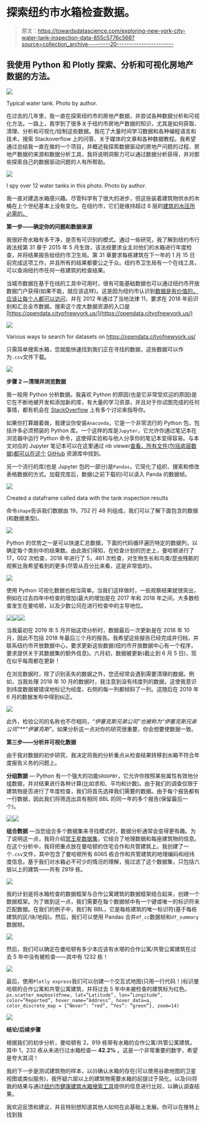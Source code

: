 # 探索纽约市水箱检查数据。

> 原文：<https://towardsdatascience.com/exploring-new-york-city-water-tank-inspection-data-855c5776c566?source=collection_archive---------20----------------------->

## 我使用 Python 和 Plotly 探索、分析和可视化房地产数据的方法。

![](img/f5b08d5eb1cb0455478431a36c5ceaaa.png)

Typical water tank. Photo by author.

在过去的几年里，我一直在探索纽约市的房地产数据，并尝试各种数据分析和可视化方法。一路上，我学到了很多关于纽约市房地产数据的知识，尤其是如何获取、清理、分析和可视化/绘制这些数据。我花了大量时间学习数据和各种编程语言和技术，搜索 Stackoverflow 上的问答、关于媒体的文章和各种数据教程。我希望通过总结我一直在做的一个项目，并概述我探索数据驱动的房地产问题的过程、房地产数据的来源和数据分析工具，我将说明洞察力可以通过数据分析获得，并对那些探索自己的数据驱动问题的人有所帮助。

![](img/d0056f05fba169e1a8df3f6632f7e43a.png)

I spy over 12 water tanks in this photo. Photo by author.

我一直对建造水箱感兴趣。尽管科学有了很大的进步，但这些装着建筑物供水的木桶在上个世纪基本上没有变化。在纽约市，它们是维持超过 6 层的[建筑的水压所必需的。](https://www.nytimes.com/2018/05/26/realestate/how-new-york-water-tanks-work.html)

**第一步——确定你的问题和数据来源**

我很好奇水箱有多干净，是否有可识别的模式。通过一些研究，我了解到纽约市行政法规第 31 章于 2015 年 5 月生效，该法规要求业主对他们的水箱进行年度检查，并将结果报告给纽约市卫生局。第 31 章要求每栋建筑在下一年的 1 月 15 日前完成这项工作，并且所有的结果都要公之于众。纽约市卫生局有一个在线工具，可以查询纽约市任何一栋建筑的检查结果。

当城市数据在基于在线的工具中可用时，很有可能基础数据也可以通过纽约市开放数据门户获得(如果不能，就应该这样)。这是因为纽约市认识到[数据是有价值的，应该让每个人都可以访问](https://www1.nyc.gov/assets/home/downloads/pdf/reports/2015/NYC-Open-Data-Plan-2015.pdf)，并在 2012 年通过了当地法律 11，要求在 2018 年前识别和汇总全市数据。搜索这个庞大数据资源的入口是[https://opendata.cityofnewyork.us/](https://opendata.cityofnewyork.us/)

![](img/74286649684c7a62256972cdeb6c60fc.png)

Various ways to search for datasets on https://opendata.cityofnewyork.us/

只需简单搜索水箱，您就能快速找到我们正在寻找的数据，这些数据可以作为`.csv`文件下载。

![](img/ebab220f6a7d8a6ee5ff9f0ddaae28a7.png)

**步骤 2 —清理并浏览数据**

我一般用 Python 分析数据。我喜欢 Python 的原因(也是它非常受欢迎的原因)是它在不断地被开发和添加新的库，有大量的学习资源，并且对于你试图完成的任何事情，都有机会在 [StackOverflow](https://stackoverflow.com/questions/tagged/pandas?sort=votes&pageSize=15) 上有多个讨论来指导你。

如果你打算跟着做，我建议你安装`Anaconda`，它是一个非常流行的 Python 包，包括许多必须预装的 Python 库。一个这样的库是`Jupyter`，它允许你通过笔记本在浏览器中运行 Python 命令，这使得实验和与他人分享你的笔记本变得容易。与本文对应的 Jupyter 笔记本可以在这里通过 nb viewer[查看，所有文件(包括底层数据)都可以在这个](https://nbviewer.jupyter.org/github/LHalpern/nyc_water_tanks_jupyter_medium/blob/master/NYC_Watertower%20-%20June5data.ipynb) [GitHub](https://github.com/LHalpern/nyc_water_tanks_jupyter_medium) 资源库中找到。

另一个流行的库(也是 Jupyter 包的一部分)是`Pandas`，它简化了组织、搜索和修改表格数据的方式。加载完库后，数据(之前下载的)可以读入 Panda 的数据帧。

![](img/e5e62df21cba38c86c26690c8bbae6be.png)

Created a dataframe called data with the tank inspection results

命令`shape`告诉我们数据由 19，752 行 48 列组成，我们可以了解下面包含的数据(和数据类型)。

![](img/7ef214b06994fd3d948402f4ced4b238.png)

Python 的优势之一是可以快速汇总数据，下面的代码循环遍历特定的数据列，以确定每个类别中的结果数。由此我们得知，在检查计划的历史上，曼哈顿进行了 17，002 次检查，2018 年进行了 5，461 次检查，对生物生长和鸟类/昆虫残骸的观察比我希望看到的更多(尽管从百分比来看，这是非常低的)。

![](img/b4046a7364bc16f88c8c46abcd455363.png)

使用 Python 可视化数据也相当简单。当我们这样做时，一些观察结果就很突出，例如在过去四年中检查的增加(最大的增加是在 2017 年和 2018 年之间，大多数检查发生在曼哈顿，以及少数公司在进行检查中的主导地位。

![](img/18f86358823a7ac7038662f58420f177.png)![](img/4a17f062edfe73dc776425df1c496637.png)![](img/3385dc6ff935f4b270c01a1b1e586f2b.png)

当我最初在 2019 年 5 月开始这项分析时，数据最后一次更新是在 2018 年 10 月，因此不包括 2018 年最后三个月的报告。我希望这些报告已经完成并归档，并联系纽约市开放数据中心，要求更新这些数据(纽约市开放数据中心有一个程序，要求提供关于其数据集的额外信息)。六月初，数据被更新(截止到 6 月 5 日)，现在似乎每周都在更新！

在浏览数据时，除了识别丢失的数据之外，您还经常会遇到需要清理的数据。例如，当我处理 2018 年 10 月的数据时，我注意到没有纬度列的数据，这使我意识到纬度数据被错误地标记为经度，右侧的每一列都倾斜了一列。这随后在 2019 年 6 月的数据发布中得到纠正。

![](img/27196d607e27ff15a00eedc8d09755b9.png)

此外，检验公司的名称也不尽相同，*“伊塞克斯兄弟公司”*也被称为*“伊塞克斯兄弟公司”**“伊塞克斯”*。如果分析这一点对你的研究很重要，你会想要使数据一致。

**第三步——分析并可视化数据**

由于我对数据的初步研究，我决定将我的分析重点从检查结果转移到水箱不符合年度报告义务的问题上。

**分组数据** — Python 有一个强大的功能`GROUPBY`，它允许你按照某些属性有效地分组数据，并对结果进行各种计算(比如求和、平均和计数)。由于我们的调查仅限于建筑物是否进行了年度检查，我们将首先选择我们需要的数据。由于每个报告都有一行数据，因此我们将筛选出具有相同 BBL 的同一年的多个报告(保留最后一个)。

![](img/2500f9146457ed44e2ff6ff04fc2bdea.png)![](img/902f2ef393115a6cbfd793bcdcf4270b.png)

**组合数据** —当您组合多个数据集来寻找模式时，数据分析通常会变得更有趣。为了说明这一点，我将介绍[冥王星数据集](https://www1.nyc.gov/site/planning/data-maps/open-data/dwn-pluto-mappluto.page)，它结合了地理数据和每座建筑物的信息。在这个分析中，我将把重点放在曼哈顿的住宅合作和共管建筑上。我创建了一个`.csv`文件，其中包含了曼哈顿所有 6065 栋合作和共管建筑的地理编码和经纬度信息。基于我们对水箱必不可少的情况的理解，我过滤了这个数据集，只包括六层以上的建筑——共有 2919 栋。

![](img/f8af1d052e7b18e1169cbe598096109b.png)

我的计划是将水箱检查的数据框架与合作公寓建筑的数据框架结合起来，创建一个数据框架。为了做到这一点，我们需要在每个数据帧中有一个键或唯一的标识符来匹配数据。在我们的例子中，我们有 BBL，它是每栋建筑的唯一标识符(基于每栋建筑的区/块/地段)。然后，我们可以使用 Pandas 合并`df_cc`数据帧和`df_summary`数据帧。

![](img/10cabe1ab9dd1af44574411f241a5159.png)

然后，我们可以确定在曼哈顿有多少本应该有水塔的合作公寓/共管公寓建筑在过去 5 年中没有被检查——其中有 1232 栋！

![](img/8d0fadb37c38ad34146c42cbe26c3798.png)

最后，使用`Plotly express`我们可以创建一个交互式地图(只用一行代码！)标识曼哈顿的合作公寓和共管公寓建筑，并将过去 5 年中未被检查的建筑标为红色。`px.scatter_mapbox(dfnew, lat=”Latitude”, lon=”Longitude”, color=”Reported”, hover_name=”Address”, hover_data=a, color_discrete_map = {“Never”: “red”, “Yes”: “green”}, zoom=14)`

![](img/1edd22b3b6b43518481ffb3da10f0311.png)

**结论/后续步骤**

根据我们的初步分析，曼哈顿有 2，919 栋带有水箱的合作公寓/共管公寓建筑，其中 1，232 栋从未进行过水箱检查— **42.2%** 。这是一个非常重要的数字，希望是夸大其词！

我的下一步是测试建筑物的样本，以(I)确认水箱的存在(可以使用谷歌地图的卫星视图或类似服务)，我怀疑六层以上的建筑物需要水箱的前提过于简化，以及(ii)将我的结果与通过[纽约市健康建筑水箱搜索工具](https://www1.nyc.gov/site/doh/business/permits-and-licenses/rooftop-drinking-water-tank-inspection-results.page)提供的信息进行比较，以确认调查结果。

我欢迎反馈和建议，并且特别想知道其他人如何在此基础上发展。你可以在推特上找到我